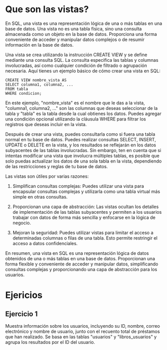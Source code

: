 # Que son las vistas?

En SQL, una vista es una representación lógica de una o más tablas en una base de datos. Una vista no es una tabla física, sino una consulta almacenada como un objeto en la base de datos. Proporciona una forma conveniente de acceder y manipular datos complejos o de resumir información en la base de datos.

Una vista se crea utilizando la instrucción CREATE VIEW y se define mediante una consulta SQL. La consulta especifica las tablas y columnas involucradas, así como cualquier condición de filtrado o agrupación necesaria. Aquí tienes un ejemplo básico de cómo crear una vista en SQL:

    CREATE VIEW nombre_vista AS
    SELECT columna1, columna2, ...
    FROM tabla
    WHERE condicion;

En este ejemplo, "nombre_vista" es el nombre que le das a la vista, "columna1, columna2, ..." son las columnas que deseas seleccionar de la tabla y "tabla" es la tabla desde la cual obtienes los datos. Puedes agregar una condición opcional utilizando la cláusula WHERE para filtrar los registros que deseas incluir en la vista.

Después de crear una vista, puedes consultarla como si fuera una tabla normal en tu base de datos. Puedes realizar consultas SELECT, INSERT, UPDATE o DELETE en la vista, y los resultados se reflejarán en los datos subyacentes de las tablas involucradas. Sin embargo, ten en cuenta que si intentas modificar una vista que involucra múltiples tablas, es posible que solo puedas actualizar los datos de una sola tabla en la vista, dependiendo de las restricciones y reglas de tu base de datos.

Las vistas son útiles por varias razones:

1. Simplifican consultas complejas: Puedes utilizar una vista para encapsular consultas complejas y utilizarla como una tabla virtual más simple en otras consultas.

2. Proporcionan una capa de abstracción: Las vistas ocultan los detalles de implementación de las tablas subyacentes y permiten a los usuarios trabajar con datos de forma más sencilla y enfocarse en la lógica de negocio.

3. Mejoran la seguridad: Puedes utilizar vistas para limitar el acceso a determinadas columnas o filas de una tabla. Esto permite restringir el acceso a datos confidenciales.

En resumen, una vista en SQL es una representación lógica de datos obtenidos de una o más tablas en una base de datos. Proporcionan una forma flexible y conveniente de acceder y manipular datos, simplificando consultas complejas y proporcionando una capa de abstracción para los usuarios.
# Ejericios
## Ejercicio 1
Muestra información sobre los usuarios, incluyendo su ID, nombre, correo electrónico y nombre de usuario, junto con el recuento total de préstamos que han realizado. Se basa en las tablas "usuarios" y "libros_usuarios" y agrupa los resultados por el ID del usuario.